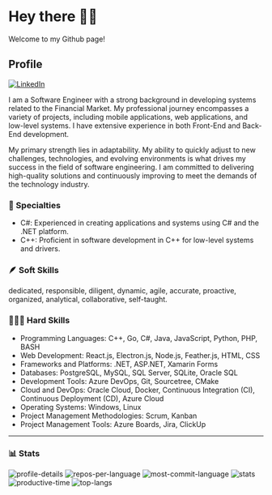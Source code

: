 # Hey there ✌🏼

Welcome to my Github page!

## Profile

[![LinkedIn](https://img.shields.io/badge/-LinkedIn-%230077B5?style=for-the-badge&logo=linkedin&logoColor=white)](https://www.linkedin.com/in/MarceloHadad/)

I am a Software Engineer with a strong background in developing systems related to the Financial Market. My professional journey encompasses a variety of projects, including mobile applications, web applications, and low-level systems. I have extensive experience in both Front-End and Back-End development.

My primary strength lies in adaptability. My ability to quickly adjust to new challenges, technologies, and evolving environments is what drives my success in the field of software engineering. I am committed to delivering high-quality solutions and continuously improving to meet the demands of the technology industry.

### 🌟 Specialties

- C#: Experienced in creating applications and systems using C# and the .NET platform.
- C++: Proficient in software development in C++ for low-level systems and drivers.

### 🪶 Soft Skills

dedicated, responsible, diligent, dynamic, agile, accurate, proactive, organized, analytical, collaborative, self-taught.

### 👨🏻‍💻 Hard Skills

- Programming Languages: C++, Go, C#, Java, JavaScript, Python, PHP, BASH
- Web Development: React.js, Electron.js, Node.js, Feather.js, HTML, CSS
- Frameworks and Platforms: .NET, ASP.NET, Xamarin Forms
- Databases: PostgreSQL, MySQL, SQL Server, SQLite, Oracle SQL
- Development Tools: Azure DevOps, Git, Sourcetree, CMake
- Cloud and DevOps: Oracle Cloud, Docker, Continuous Integration (CI), Continuous Deployment (CD), Azure Cloud
- Operating Systems: Windows, Linux
- Project Management Methodologies: Scrum, Kanban
- Project Management Tools: Azure Boards, Jira, ClickUp

---

### 📊 Stats

![profile-details](https://github-profile-summary-cards.vercel.app/api/cards/profile-details?username=MarceloHadad&theme=gotham)
![repos-per-language](https://github-profile-summary-cards.vercel.app/api/cards/repos-per-language?username=MarceloHadad&theme=gotham)
![most-commit-language](https://github-profile-summary-cards.vercel.app/api/cards/most-commit-language?username=MarceloHadad&theme=gotham)
![stats](https://github-profile-summary-cards.vercel.app/api/cards/stats?username=MarceloHadad&theme=gotham)
![productive-time](https://github-profile-summary-cards.vercel.app/api/cards/productive-time?username=MarceloHadad&theme=gotham&utcOffset=-3)
![top-langs](https://github-readme-stats-git-masterrstaa-rickstaa.vercel.app/api/top-langs/?username=MarceloHadad&langs_count=8&theme=gotham)
